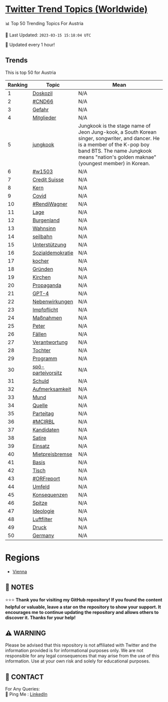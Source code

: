 [Twitter Trend Topics (Worldwide)](https://github.com/ErcinDedeoglu/Twitter-Trend-Topics)
==========


📊 Top 50 Trending Topics For Austria

📆 Last Updated: `2023-03-15 15:18:04 UTC`

🔧 Updated every 1 hour!


## Trends

This is top 50 for Austria

| Ranking | Topic | Mean |
| ------- | ------------ | ------------ |
| 1 | [Doskozil](http://twitter.com/search?q=Doskozil) | N/A |
| 2 | [#CND66](http://twitter.com/search?q=%23CND66) | N/A |
| 3 | [Gefahr](http://twitter.com/search?q=Gefahr) | N/A |
| 4 | [Mitglieder](http://twitter.com/search?q=Mitglieder) | N/A |
| 5 | [jungkook](http://twitter.com/search?q=jungkook) | Jungkook is the stage name of Jeon Jung-kook, a South Korean singer, songwriter, and dancer. He is a member of the K-pop boy band BTS. The name Jungkook means "nation's golden maknae" (youngest member) in Korean. |
| 6 | [#w1503](http://twitter.com/search?q=%23w1503) | N/A |
| 7 | [Credit Suisse](http://twitter.com/search?q=Credit+Suisse) | N/A |
| 8 | [Kern](http://twitter.com/search?q=Kern) | N/A |
| 9 | [Covid](http://twitter.com/search?q=Covid) | N/A |
| 10 | [#RendiWagner](http://twitter.com/search?q=%23RendiWagner) | N/A |
| 11 | [Lage](http://twitter.com/search?q=Lage) | N/A |
| 12 | [Burgenland](http://twitter.com/search?q=Burgenland) | N/A |
| 13 | [Wahnsinn](http://twitter.com/search?q=Wahnsinn) | N/A |
| 14 | [seilbahn](http://twitter.com/search?q=seilbahn) | N/A |
| 15 | [Unterstützung](http://twitter.com/search?q=Unterst%c3%bctzung) | N/A |
| 16 | [Sozialdemokratie](http://twitter.com/search?q=Sozialdemokratie) | N/A |
| 17 | [kocher](http://twitter.com/search?q=kocher) | N/A |
| 18 | [Gründen](http://twitter.com/search?q=Gr%c3%bcnden) | N/A |
| 19 | [Kirchen](http://twitter.com/search?q=Kirchen) | N/A |
| 20 | [Propaganda](http://twitter.com/search?q=Propaganda) | N/A |
| 21 | [GPT-4](http://twitter.com/search?q=GPT-4) | N/A |
| 22 | [Nebenwirkungen](http://twitter.com/search?q=Nebenwirkungen) | N/A |
| 23 | [Impfpflicht](http://twitter.com/search?q=Impfpflicht) | N/A |
| 24 | [Maßnahmen](http://twitter.com/search?q=Ma%c3%9fnahmen) | N/A |
| 25 | [Peter](http://twitter.com/search?q=Peter) | N/A |
| 26 | [Fällen](http://twitter.com/search?q=F%c3%a4llen) | N/A |
| 27 | [Verantwortung](http://twitter.com/search?q=Verantwortung) | N/A |
| 28 | [Tochter](http://twitter.com/search?q=Tochter) | N/A |
| 29 | [Programm](http://twitter.com/search?q=Programm) | N/A |
| 30 | [spö-parteivorsitz](http://twitter.com/search?q=sp%c3%b6-parteivorsitz) | N/A |
| 31 | [Schuld](http://twitter.com/search?q=Schuld) | N/A |
| 32 | [Aufmerksamkeit](http://twitter.com/search?q=Aufmerksamkeit) | N/A |
| 33 | [Mund](http://twitter.com/search?q=Mund) | N/A |
| 34 | [Quelle](http://twitter.com/search?q=Quelle) | N/A |
| 35 | [Parteitag](http://twitter.com/search?q=Parteitag) | N/A |
| 36 | [#MCIRBL](http://twitter.com/search?q=%23MCIRBL) | N/A |
| 37 | [Kandidaten](http://twitter.com/search?q=Kandidaten) | N/A |
| 38 | [Satire](http://twitter.com/search?q=Satire) | N/A |
| 39 | [Einsatz](http://twitter.com/search?q=Einsatz) | N/A |
| 40 | [Mietpreisbremse](http://twitter.com/search?q=Mietpreisbremse) | N/A |
| 41 | [Basis](http://twitter.com/search?q=Basis) | N/A |
| 42 | [Tisch](http://twitter.com/search?q=Tisch) | N/A |
| 43 | [#ORFreport](http://twitter.com/search?q=%23ORFreport) | N/A |
| 44 | [Umfeld](http://twitter.com/search?q=Umfeld) | N/A |
| 45 | [Konsequenzen](http://twitter.com/search?q=Konsequenzen) | N/A |
| 46 | [Spitze](http://twitter.com/search?q=Spitze) | N/A |
| 47 | [Ideologie](http://twitter.com/search?q=Ideologie) | N/A |
| 48 | [Luftfilter](http://twitter.com/search?q=Luftfilter) | N/A |
| 49 | [Druck](http://twitter.com/search?q=Druck) | N/A |
| 50 | [Germany](http://twitter.com/search?q=Germany) | N/A |



# Regions

* [Vienna](</Austria/Vienna.md>)



## 📝 NOTES

⭐⭐⭐ **Thank you for visiting my GitHub repository! If you found the content helpful or valuable, leave a star on the repository to show your support. It encourages me to continue updating the repository and allows others to discover it. Thanks for your help!**


## ⚠️ WARNING

Please be advised that this repository is not affiliated with Twitter and the information provided is for informational purposes only. We are not responsible for any legal consequences that may arise from the use of this information. Use at your own risk and solely for educational purposes.


## 📨 CONTACT

 For Any Queries:  
            🏓 Ping Me : [LinkedIn](https://www.linkedin.com/in/ercindedeoglu/)
